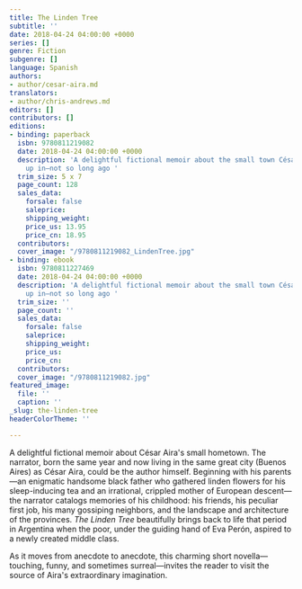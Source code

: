 ```yaml
---
title: The Linden Tree
subtitle: ''
date: 2018-04-24 04:00:00 +0000
series: []
genre: Fiction
subgenre: []
language: Spanish
authors:
- author/cesar-aira.md
translators:
- author/chris-andrews.md
editors: []
contributors: []
editions:
- binding: paperback
  isbn: 9780811219082
  date: 2018-04-24 04:00:00 +0000
  description: 'A delightful fictional memoir about the small town César Aira grew
    up in—not so long ago '
  trim_size: 5 x 7
  page_count: 128
  sales_data:
    forsale: false
    saleprice: 
    shipping_weight: 
    price_us: 13.95
    price_cn: 18.95
  contributors: 
  cover_image: "/9780811219082_LindenTree.jpg"
- binding: ebook
  isbn: 9780811227469
  date: 2018-04-24 04:00:00 +0000
  description: 'A delightful fictional memoir about the small town César Aira grew
    up in—not so long ago '
  trim_size: ''
  page_count: ''
  sales_data:
    forsale: false
    saleprice: 
    shipping_weight: 
    price_us: 
    price_cn: 
  contributors: 
  cover_image: "/9780811219082.jpg"
featured_image:
  file: ''
  caption: ''
_slug: the-linden-tree
headerColorTheme: ''

---
```

A delightful fictional memoir about César Aira's small hometown. The narrator, born the same year and now living in the same great city (Buenos Aires) as César Aira, could be the author himself. Beginning with his parents—an enigmatic handsome black father who gathered linden flowers for his sleep-inducing tea and an irrational, crippled mother of European descent—the narrator catalogs memories of his childhood: his friends, his peculiar first job, his many gossiping neighbors, and the landscape and architecture of the provinces. _The Linden Tree_ beautifully brings back to life that period in Argentina when the poor, under the guiding hand of Eva Perón, aspired to a newly created middle class. 

  
As it moves from anecdote to anecdote, this charming short novella—touching, funny, and sometimes surreal—invites the reader to visit the source of Aira's extraordinary imagination.